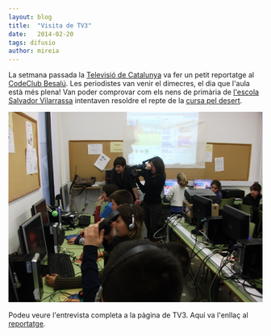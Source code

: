 ```yaml
---
layout: blog
title:  "Visita de TV3"
date:   2014-02-20 
tags: difusio
author: mireia
---
```


La setmana passada la [Televisió de Catalunya](http://www.tv3.cat) va fer un petit reportatge al [CodeClub Besalú](http://codeclubbesalu.blogspot.com.es). Les periodistes van venir el dimecres, el dia que l'aula està més plena! Van poder comprovar com els nens de primària de [l'escola Salvador Vilarrassa](http://iebesalu.cat/) intentaven resoldre el repte de la [cursa pel desert](/materials/Trimestre1/cursa_pel_desert/index.html). 

![imatge_entrevista](/blog/images_blog/codeclub_tv3.png)

Podeu veure l'entrevista completa a la pàgina de TV3. Aquí va l'enllaç al [reportatge](http://www.tv3.cat/videos/4908011/Code-Club-a-lescola-de-Besalu).
